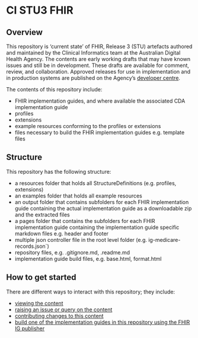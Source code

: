 # CI STU3 FHIR 

## Overview
This repository is ‘current state’ of FHIR, Release 3 (STU) artefacts authored and maintained by the Clinical Informatics team at the Australian Digital Health Agency. The contents are early working drafts that may have known issues and still be in development. These drafts are available for comment, review, and collaboration. Approved releases for use in implementation and in production systems are published on the Agency’s [developer centre]( https://developer.digitalhealth.gov.au/).

The contents of this repository include:
- FHIR implementation guides, and where available the associated CDA implementation guide
- profiles
- extensions
- example resources conforming to the profiles or extensions
- files necessary to build the FHIR implementation guides e.g. template files


## Structure
This repository has the following structure: 
- a resources folder that holds all StructureDefinitions (e.g. profiles, extensions)
- an examples folder that holds all example resources
- an output folder that contains subfolders for each FHIR implementation guide containing the actual implementation guide as a downloadable zip and the extracted files
- a pages folder that contains the subfolders for each FHIR implementation guide containing the implementation guide specific markdown files e.g. header and footer
- multiple json controller file in the root level folder (e.g. ig-medicare-records.json`)
- repository files, e.g. .gitignore.md, .readme.md
- implementation guide build files, e.g. base.html, format.html

 
## How to get started
There are different ways to interact with this repository; they include:
* [viewing the content](VIEWING.md)
* [raising an issue or query on the content](ISSUES.md)
* [contributing changes to this content](CONTRIBUTING.md)
* [build one of the implementation guides in this repository using the FHIR IG publisher](BUILDING.md)
